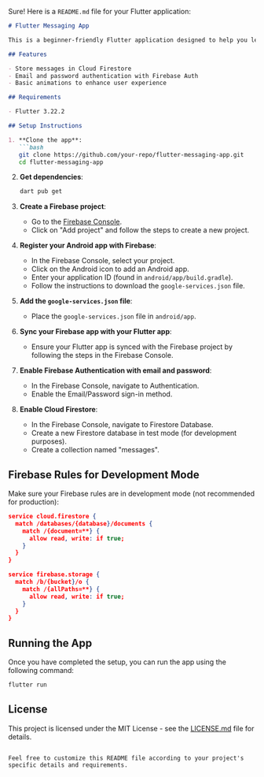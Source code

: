 Sure! Here is a `README.md` file for your Flutter application:

```markdown
# Flutter Messaging App

This is a beginner-friendly Flutter application designed to help you learn how to use Cloud Firestore to store messages in document collection form and Firebase Auth for email and password authentication. The app also includes some basic animations using `AnimationController`, `ColorTween`, and `Curve` classes to enhance the user experience.

## Features

- Store messages in Cloud Firestore
- Email and password authentication with Firebase Auth
- Basic animations to enhance user experience

## Requirements

- Flutter 3.22.2

## Setup Instructions

1. **Clone the app**:
   ```bash
   git clone https://github.com/your-repo/flutter-messaging-app.git
   cd flutter-messaging-app
   ```

2. **Get dependencies**:
   ```bash
   dart pub get
   ```

3. **Create a Firebase project**:
   - Go to the [Firebase Console](https://console.firebase.google.com/).
   - Click on "Add project" and follow the steps to create a new project.

4. **Register your Android app with Firebase**:
   - In the Firebase Console, select your project.
   - Click on the Android icon to add an Android app.
   - Enter your application ID (found in `android/app/build.gradle`).
   - Follow the instructions to download the `google-services.json` file.

5. **Add the `google-services.json` file**:
   - Place the `google-services.json` file in `android/app`.

6. **Sync your Firebase app with your Flutter app**:
   - Ensure your Flutter app is synced with the Firebase project by following the steps in the Firebase Console.

7. **Enable Firebase Authentication with email and password**:
   - In the Firebase Console, navigate to Authentication.
   - Enable the Email/Password sign-in method.

8. **Enable Cloud Firestore**:
   - In the Firebase Console, navigate to Firestore Database.
   - Create a new Firestore database in test mode (for development purposes).
   - Create a collection named "messages".

## Firebase Rules for Development Mode

Make sure your Firebase rules are in development mode (not recommended for production):

```json
service cloud.firestore {
  match /databases/{database}/documents {
    match /{document=**} {
      allow read, write: if true;
    }
  }
}

service firebase.storage {
  match /b/{bucket}/o {
    match /{allPaths=**} {
      allow read, write: if true;
    }
  }
}
```

## Running the App

Once you have completed the setup, you can run the app using the following command:

```bash
flutter run
```

## License

This project is licensed under the MIT License - see the [LICENSE.md](LICENSE.md) file for details.

```

Feel free to customize this README file according to your project's specific details and requirements.
